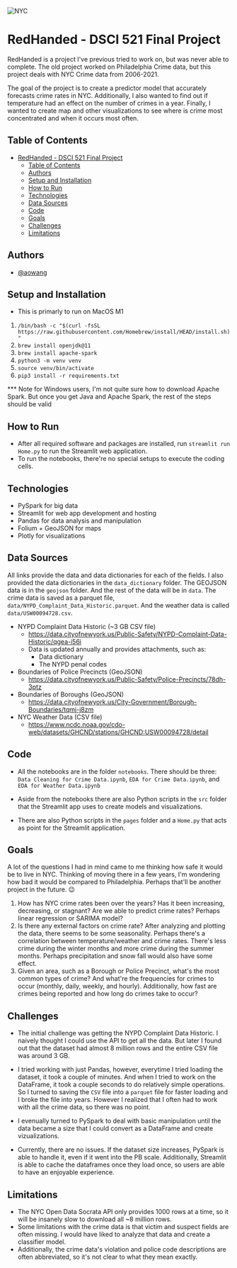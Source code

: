 ![NYC](https://www.travelandleisure.com/thmb/91pb8LbDAUwUN_11wATYjx5oF8Q=/1500x0/filters:no_upscale():max_bytes(150000):strip_icc()/new-york-city-evening-NYCTG0221-52492d6ccab44f328a1c89f41ac02aea.jpg)

# RedHanded - DSCI 521 Final Project

RedHanded is a project I've previous tried to work on, but was never able to complete. The old project worked on Philadelphia Crime data, but this project deals with NYC Crime data from 2006-2021.
  
The goal of the project is to create a predictor model that accurately forecasts crime rates in NYC. Additionally, I also wanted to find out if temperature had an effect on the number of crimes in a year. Finally, I wanted to create map and other visualizations to see where is crime most concentrated and when it occurs most often.

## Table of Contents

- [RedHanded - DSCI 521 Final Project](#redhanded---dsci-521-final-project)
  - [Table of Contents](#table-of-contents)
  - [Authors](#authors)
  - [Setup and Installation](#setup-and-installation)
  - [How to Run](#how-to-run)
  - [Technologies](#technologies)
  - [Data Sources](#data-sources)
  - [Code](#code)
  - [Goals](#goals)
  - [Challenges](#challenges)
  - [Limitations](#limitations)

## Authors

- [@aowang](https://github.com/AoWangPhilly)

## Setup and Installation

- This is primarly to run on MacOS M1

1. `/bin/bash -c "$(curl -fsSL https://raw.githubusercontent.com/Homebrew/install/HEAD/install.sh)"`
2. `brew install openjdk@11`
3. `brew install apache-spark`
4. `python3 -m venv venv`
5. `source venv/bin/activate`
6. `pip3 install -r requirements.txt`

*** Note for Windows users, I'm not quite sure how to download Apache Spark. But once you get Java and Apache Spark, the rest of the steps should be valid

## How to Run

- After all required software and packages are installed, run `streamlit run Home.py` to run the Streamlit web application.
- To run the notebooks, there're no special setups to execute the coding cells.

## Technologies

- PySpark for big data
- Streamlit for web app development and hosting
- Pandas for data analysis and manipulation
- Folium + GeoJSON for maps
- Plotly for visualizations

## Data Sources

All links provide the data and data dictionaries for each of the fields. I also provided the data dictionaries in the `data_dictionary` folder. The GEOJSON data is in the `geojson` folder. And the rest of the data will be in `data`. The crime data is saved as a parquet file, `data/NYPD_Complaint_Data_Historic.parquet`. And the weather data is called `data/USW00094728.csv`.

- NYPD Complaint Data Historic (~3 GB CSV file)
  - <https://data.cityofnewyork.us/Public-Safety/NYPD-Complaint-Data-Historic/qgea-i56i>
  - Data is updated annually and provides attachments, such as:
    - Data dictionary
    - The NYPD penal codes
- Boundaries of Police Precincts (GeoJSON)
  - <https://data.cityofnewyork.us/Public-Safety/Police-Precincts/78dh-3ptz>
- Boundaries of Boroughs (GeoJSON)
  - <https://data.cityofnewyork.us/City-Government/Borough-Boundaries/tqmj-j8zm>
- NYC Weather Data (CSV file)
  - <https://www.ncdc.noaa.gov/cdo-web/datasets/GHCND/stations/GHCND:USW00094728/detail>
  
## Code

- All the notebooks are in the folder `notebooks`. There should be three: `Data Cleaning for Crime Data.ipynb`, `EDA for Crime Data.ipynb`, and `EDA for Weather Data.ipynb`
  
- Aside from the notebooks there are also Python scripts in the `src` folder that the Streamlit app uses to create models and visualizations.

- There are also Python scripts in the `pages` folder and a `Home.py` that acts as point for the Streamlit application.

## Goals

A lot of the questions I had in mind came to me thinking how safe it would be to live in NYC. Thinking of moving there in a few years, I'm wondering how bad it would be compared to Philadelphia. Perhaps that'll be another project in the future. 😉

1. How has NYC crime rates been over the years? Has it been increasing, decreasing, or stagnant? Are we able to predict crime rates? Perhaps linear regression or SARIMA model?
2. Is there any external factors on crime rate? After analyzing and plotting the data, there seems to be some seasonality. Perhaps there's a correlation between temperature/weather and crime rates. There's less crime during the winter months and more crime during the summer months. Perhaps precipitation and snow fall would also have some effect.
3. Given an area, such as a Borough or Police Precinct, what's the most common types of crime? And what're the frequencies for crimes to occur (monthly, daily, weekly, and hourly). Additionally, how fast are crimes being reported and how long do crimes take to occur?

## Challenges

- The initial challenge was getting the NYPD Complaint Data Historic. I naively thought I could use the API to get all the data. But later I found out that the dataset had almost 8 million rows and the entire CSV file was around 3 GB.

- I tried working with just Pandas, however, everytime I tried loading the dataset, it took a couple of minutes. And when I tried to work on the DataFrame, it took a couple seconds to do relatively simple operations. So I turned to saving the `CSV` file into a `parquet` file for faster loading and I broke the file into years. However I realized that I often had to work with all the crime data, so there was no point.

- I evenually turned to PySpark to deal with basic manipulation until the data became a size that I could convert as a DataFrame and create vizualizations.

- Currently, there are no issues. If the dataset size increases, PySpark is able to handle it, even if it went into the PB scale. Additionally, Streamlit is able to cache the dataframes once they load once, so users are able to have an enjoyable experience.

## Limitations

- The NYC Open Data Socrata API only provides 1000 rows at a time, so it will be insanely slow to download all ~8 million rows.
- Some limitations with the crime data is that victim and suspect fields are often missing. I would have liked to analyze that data and create a classifier model.
- Additionally, the crime data's violation and police code descriptions are often abbreviated, so it's not clear to what they mean exactly.
